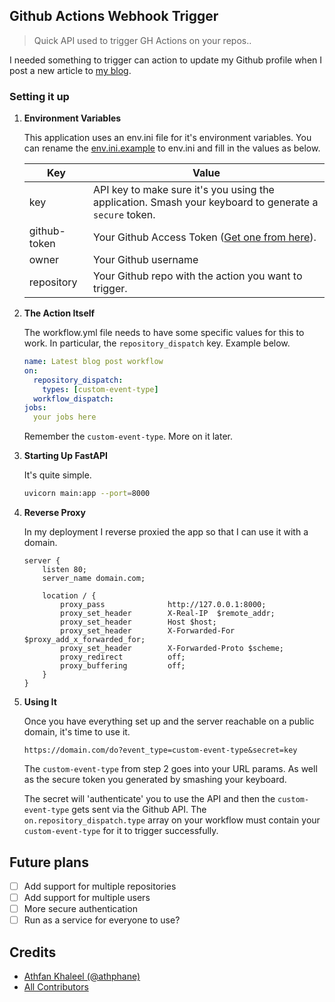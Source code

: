 ## Github Actions Webhook Trigger

> Quick API used to trigger GH Actions on your repos..

I needed something to trigger can action to update my Github profile when I post a new article 
to [my blog](https://blog.athfan.com).

### Setting it up

1. **Environment Variables**

    This application uses an env.ini file for it's environment variables. You can rename the 
    [env.ini.example](env.ini.example) to env.ini and fill in the values as below.
        
    Key | Value
    ------------ | -------------
    key | API key to make sure it's you using the application. Smash your keyboard to generate a `secure` token.
    github-token | Your Github Access Token ([Get one from here](https://github.com/settings/tokens)).
    owner | Your Github username
    repository | Your Github repo with the action you want to trigger.

2. **The Action Itself**

    The workflow.yml file needs to have some specific values for this to work. In particular,
    the `repository_dispatch` key. Example below.
    
    ```yaml
    name: Latest blog post workflow
    on:
      repository_dispatch:
        types: [custom-event-type]
      workflow_dispatch:
    jobs:
      your jobs here
    ```
   
   Remember the `custom-event-type`. More on it later. 
   
3. **Starting Up FastAPI** 

    It's quite simple.
    ```bash
   uvicorn main:app --port=8000 
   ```
   
4. **Reverse Proxy**

    In my deployment I reverse proxied the app so that I can use it with a domain.
    
    ```
   server {
        listen 80;
        server_name domain.com;

        location / {
            proxy_pass              http://127.0.0.1:8000;
            proxy_set_header        X-Real-IP  $remote_addr;
            proxy_set_header        Host $host;
            proxy_set_header        X-Forwarded-For $proxy_add_x_forwarded_for;
            proxy_set_header        X-Forwarded-Proto $scheme;
            proxy_redirect          off;
            proxy_buffering         off;
        }
    }
   ```
   
5. **Using It**

    Once you have everything set up and the server reachable on a public domain, it's time to use it.
    
    `https://domain.com/do?event_type=custom-event-type&secret=key`
    
    The `custom-event-type` from step 2 goes into your URL params. As well as the secure token you
    generated by smashing your keyboard.
    
    The secret will 'authenticate' you to use the API and then the `custom-event-type` gets sent
    via the Github API. The `on.repository_dispatch.type` array on your workflow must contain your
    `custom-event-type` for it to trigger successfully.

## Future plans
-   [ ] Add support for multiple repositories
-   [ ] Add support for multiple users
-   [ ] More secure authentication
-   [ ] Run as a service for everyone to use?

## Credits

- [Athfan Khaleel (@athphane)](https://athfan.com)
- [All Contributors](../../contributors)

